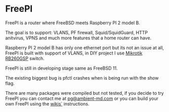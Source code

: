 # FreePI
FreePI is a router where FreeBSD meets Raspberry PI 2 model B.

The goal is to support: VLANS, PF firewall, Squid/SquidGuard, HTTP anitvirus, VPNS and much more features that a home router can have.

Raspberry PI 2 model B has only one ethernet port but its not an issue at all, FreePI is built with support of VLANS, in DIY project I use [Mikrotik RB260GSP](http://routerboard.com/RB260GSP) switch.

FreePI is still in developing stage same as FreeBSD 11. 

The existing biggest bug is pfctl crashes when is being run with the show flag. 

There are many packages were compiled but not tested, if you decide to try FreePI you can contact me at pg@ambient-md.com or you can build your own FreePI using the [wikis`](https://github.com/PetruGarstea/FreePI/wiki) instructions.

